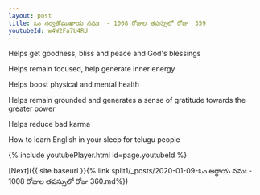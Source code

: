 ```yaml
---
layout: post
title: ఓం సర్వతోముఖాయ నమః  - 1008 రోజుల తపస్సులో రోజు  359
youtubeId: w4W2Fa7U4RU
---
```

 
 
Helps get goodness, bliss and peace and God's blessings
 
Helps remain focused, help generate inner energy 
 
Helps boost physical and mental health 
 
Helps remain grounded and generates a sense of gratitude towards the greater power 
 
Helps reduce bad karma
 
How to learn English in your sleep for telugu people
 
 
 
 


{% include youtubePlayer.html id=page.youtubeId %}
 
[Next]({{ site.baseurl }}{% link split1/_posts/2020-01-09-ఓం అర్థాయ నమః  - 1008 రోజుల తపస్సులో రోజు  360.md%})
 
